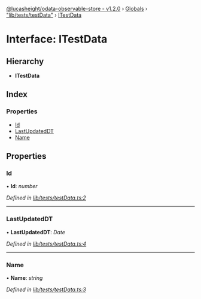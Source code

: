 [@lucasheight/odata-observable-store - v1.2.0](../README.md) › [Globals](../globals.md) › ["lib/tests/testData"](../modules/_lib_tests_testdata_.md) › [ITestData](_lib_tests_testdata_.itestdata.md)

# Interface: ITestData

## Hierarchy

* **ITestData**

## Index

### Properties

* [Id](_lib_tests_testdata_.itestdata.md#id)
* [LastUpdatedDT](_lib_tests_testdata_.itestdata.md#lastupdateddt)
* [Name](_lib_tests_testdata_.itestdata.md#name)

## Properties

###  Id

• **Id**: *number*

*Defined in [lib/tests/testData.ts:2](https://github.com/lucasheight/odata-observable-store/blob/bc2359f4/projects/odata-observable-store/src/lib/tests/testData.ts#L2)*

___

###  LastUpdatedDT

• **LastUpdatedDT**: *Date*

*Defined in [lib/tests/testData.ts:4](https://github.com/lucasheight/odata-observable-store/blob/bc2359f4/projects/odata-observable-store/src/lib/tests/testData.ts#L4)*

___

###  Name

• **Name**: *string*

*Defined in [lib/tests/testData.ts:3](https://github.com/lucasheight/odata-observable-store/blob/bc2359f4/projects/odata-observable-store/src/lib/tests/testData.ts#L3)*

